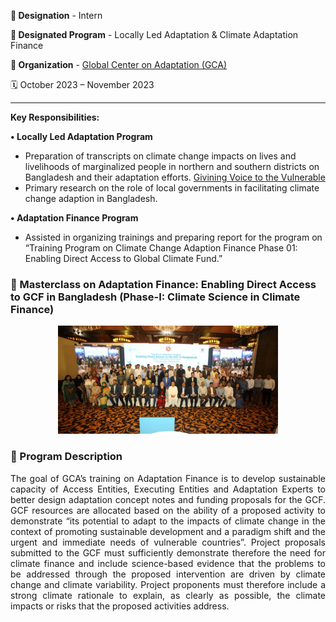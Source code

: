 **💼 Designation** - Intern <br>

**🥇 Designated Program** - Locally Led Adaptation & Climate Adaptation Finance 

**🏢 Organization** - <a href="https://gca.org/about-us/regional-offices/gca-south-asia/" target="_blank">Global Center on Adaptation (GCA)</a><br>

🗓️ October 2023 – November 2023

---

**Key Responsibilities:**

**• Locally Led Adaptation Program** 

 - Preparation of transcripts on climate change impacts on lives and livelihoods of marginalized people in northern and southern districts on Bangladesh and their adaptation efforts.
 <a href="https://llahub.gca.org/articles/2afa87fd-6b02-470d-8954-68bea07a6d2e" target="_blank">Givining Voice to the Vulnerable</a><br>
 - Primary research on the role of local governments in facilitating climate change adaption in Bangladesh. 

**• Adaptation Finance Program**
- Assisted in organizing trainings and preparing report for the program on “Training Program on Climate Change Adaption Finance Phase 01: Enabling Direct Access to Global Climate Fund.”

### 👥 Masterclass on Adaptation Finance: Enabling Direct Access to GCF in Bangladesh (Phase-I: Climate Science in Climate Finance)

<p align="center">
  <img src="1.jpg" width="70%"/>
</p>

### 🧾 Program Description <br>

<p align="justify">
The goal of GCA’s training on Adaptation Finance is to develop sustainable capacity of Access Entities, Executing Entities and Adaptation Experts to better design adaptation concept notes and funding proposals for the GCF.  GCF resources are allocated based on the ability of a proposed activity to demonstrate “its potential to adapt to the impacts of climate change in the context of promoting sustainable development and a paradigm shift and the urgent and immediate needs of vulnerable countries”. Project proposals submitted to the GCF must sufficiently demonstrate therefore the need for climate finance and include science-based evidence that the problems to be addressed through the proposed intervention are driven by climate change and climate variability. Project proponents must therefore include a strong climate rationale to explain, as clearly as possible, the climate impacts or risks that the proposed activities address. <br><br>
